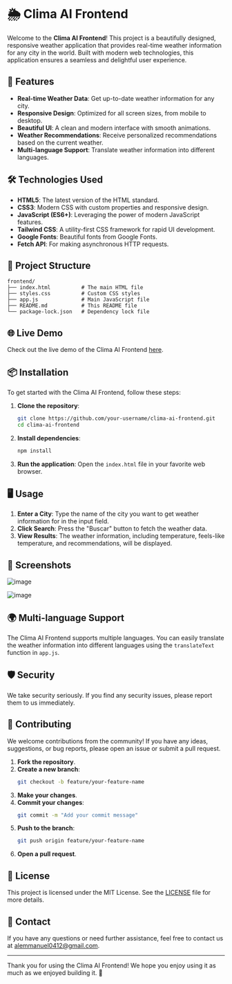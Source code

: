 # 🌦️ Clima AI Frontend

Welcome to the **Clima AI Frontend**! This project is a beautifully designed, responsive weather application that provides real-time weather information for any city in the world. Built with modern web technologies, this application ensures a seamless and delightful user experience.

## 🚀 Features

- **Real-time Weather Data**: Get up-to-date weather information for any city.
- **Responsive Design**: Optimized for all screen sizes, from mobile to desktop.
- **Beautiful UI**: A clean and modern interface with smooth animations.
- **Weather Recommendations**: Receive personalized recommendations based on the current weather.
- **Multi-language Support**: Translate weather information into different languages.

## 🛠️ Technologies Used

- **HTML5**: The latest version of the HTML standard.
- **CSS3**: Modern CSS with custom properties and responsive design.
- **JavaScript (ES6+)**: Leveraging the power of modern JavaScript features.
- **Tailwind CSS**: A utility-first CSS framework for rapid UI development.
- **Google Fonts**: Beautiful fonts from Google Fonts.
- **Fetch API**: For making asynchronous HTTP requests.

## 📂 Project Structure

```
frontend/
├── index.html          # The main HTML file
├── styles.css          # Custom CSS styles
├── app.js              # Main JavaScript file
├── README.md           # This README file
└── package-lock.json   # Dependency lock file
```

## 🌐 Live Demo

Check out the live demo of the Clima AI Frontend [here](https://your-live-demo-link.com).

## 📦 Installation

To get started with the Clima AI Frontend, follow these steps:

1. **Clone the repository**:
   ```bash
   git clone https://github.com/your-username/clima-ai-frontend.git
   cd clima-ai-frontend
   ```

2. **Install dependencies**:
   ```bash
   npm install
   ```

3. **Run the application**:
   Open the `index.html` file in your favorite web browser.

## 🖥️ Usage

1. **Enter a City**: Type the name of the city you want to get weather information for in the input field.
2. **Click Search**: Press the "Buscar" button to fetch the weather data.
3. **View Results**: The weather information, including temperature, feels-like temperature, and recommendations, will be displayed.

## 📸 Screenshots

![image](https://github.com/user-attachments/assets/e6370007-ea75-46ad-909b-8ec522950bff)


![image](https://github.com/user-attachments/assets/b31d0d84-683c-4823-b625-485af11a544b)


## 🌍 Multi-language Support

The Clima AI Frontend supports multiple languages. You can easily translate the weather information into different languages using the `translateText` function in `app.js`.

## 🛡️ Security

We take security seriously. If you find any security issues, please report them to us immediately.

## 🤝 Contributing

We welcome contributions from the community! If you have any ideas, suggestions, or bug reports, please open an issue or submit a pull request.

1. **Fork the repository**.
2. **Create a new branch**:
   ```bash
   git checkout -b feature/your-feature-name
   ```
3. **Make your changes**.
4. **Commit your changes**:
   ```bash
   git commit -m "Add your commit message"
   ```
5. **Push to the branch**:
   ```bash
   git push origin feature/your-feature-name
   ```
6. **Open a pull request**.

## 📄 License

This project is licensed under the MIT License. See the [LICENSE](../LICENSE) file for more details.

## 📧 Contact

If you have any questions or need further assistance, feel free to contact us at [alemmanuel0412@gmail.com](alemmanuel0412@gmail.com).

---

Thank you for using the Clima AI Frontend! We hope you enjoy using it as much as we enjoyed building it. 🌟
